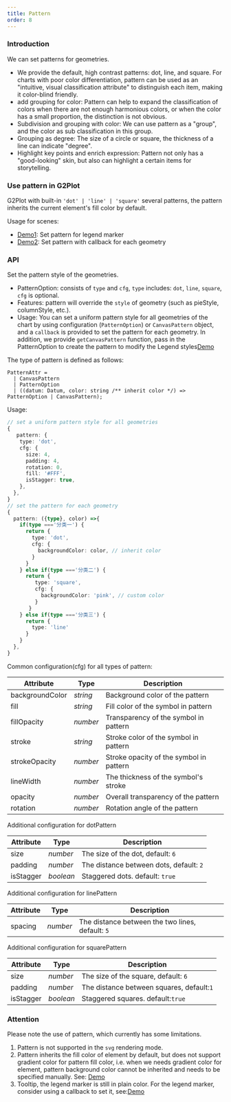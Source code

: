 ```yaml
---
title: Pattern
order: 8
---
```


### Introduction

We can set patterns for geometries.

*   We provide the default, high contrast patterns: dot, line, and square. For charts with poor color differentiation, pattern can be used as an "intuitive, visual classification attribute" to distinguish each item, making it color-blind friendly.
*   add grouping for color: Pattern can help to expand the classification of colors when there are not enough harmonious colors, or when the color has a small proportion, the distinction is not obvious.
*   Subdivision and grouping with color: We can use pattern as a "group", and the color as sub classification in this group.
*   Grouping as degree: The size of a circle or square, the thickness of a line can indicate "degree".
*   Highlight key points and enrich expression: Pattern not only has a "good-looking" skin, but also can highlight a certain items for storytelling.

### Use pattern in G2Plot

G2Plot with built-in `'dot' | 'line' | 'square'` several patterns, the pattern inherits the current element's fill color by default.

<Playground path="plugin/pattern/demo/pie-pattern.ts" rid="pie-pattern"></playground>

Usage for scenes:

*   [Demo1](/zh/examples/plugin/pattern#legend-marker-with-pattern): Set pattern for legend marker
*   [Demo2](/zh/examples/plugin/pattern#bar-pattern): Set pattern with callback for each geometry

<!-- 补充 案例说明 和 案例 -->

### API

Set the pattern style of the geometries.

*   PatternOption: consists of `type` and `cfg`, `type` includes: `dot`, `line`, `square`, `cfg` is optional.
*   Features: pattern will override the `style` of geometry (such as pieStyle, columnStyle, etc.).
*   Usage: You can set a uniform pattern style for all geometries of the chart by using configuration (`PatternOption`) or `CanvasPattern` object, and a `callback` is provided to set the pattern for each geometry.
    In addition, we provide `getCanvasPattern` function, pass in the PatternOption to create the pattern to modify the Legend styles[Demo](/zh/examples/plugin/pattern#legend-marker-with-pattern)

The type of pattern is defined as follows:

```plain
PatternAttr =
  | CanvasPattern
  | PatternOption
  | ((datum: Datum, color: string /** inherit color */) => PatternOption | CanvasPattern);
```

Usage:

```ts
// set a uniform pattern style for all geometries
{
   pattern: {
    type: 'dot',
    cfg: {
      size: 4,
      padding: 4,
      rotation: 0,
      fill: '#FFF',
      isStagger: true,
    },
  },
}
// set the pattern for each geometry
{
  pattern: ({type}, color) =>{
    if(type ==='分类一') {
      return { 
        type: 'dot',
        cfg: {
          backgroundColor: color, // inherit color
        }
      }
    } else if(type ==='分类二') {
      return {
         type: 'square',
         cfg: {
           backgroundColor: 'pink', // custom color
         }
       }
    } else if(type ==='分类三') {
      return { 
        type: 'line' 
      }
    }
  },
}
```

<!--Configuration items for each pattern-->

Common configuration(cfg) for all types of pattern:

| Attribute        | Type            | Description            |
| ------------- | --------------- | ---------------- |
| backgroundColor   | *string*         | Background color of the pattern |
| fill     | *string*         |  Fill color of the symbol in pattern  |
| fillOpacity   |   *number* | Transparency of the symbol in pattern  |
| stroke   | *string*         | Stroke color of the symbol in pattern |
| strokeOpacity       | *number*         | Stroke opacity of the symbol in pattern  |
| lineWidth   | *number*         | The thickness of the symbol's stroke       |
| opacity | *number*         | Overall transparency of the pattern              |
| rotation    | *number*         | Rotation angle of the pattern   |

Additional configuration for dotPattern

| Attribute        | Type             | Description            |
| ------------- | --------------- | ---------------- |
| size          | *number*         | The size of the dot, default: `6`  |
| padding          | *number*         | The distance between dots, default: `2` |
| isStagger        | *boolean*         | Staggered dots. default: `true`    |

Additional configuration for linePattern

| Attribute        | Type             | Description           |
| ------------- | --------------- | ---------------- |
| spacing          | *number*         | The distance between the two lines, default: `5`  |

Additional configuration for squarePattern

| Attribute        | Type             | Description           |
| ------------- | --------------- | ---------------- |
| size          | *number*         | The size of the square, default: `6`  |
| padding          | *number*         | The distance between squares, default:`1` |
| isStagger        | *boolean*         | Staggered squares. default:`true`    |


### Attention

Please note the use of pattern, which currently has some limitations.

1.  Pattern is not supported in the `svg` rendering mode.
2.  Pattern inherits the fill color of element by default, but does not support gradient color for pattern fill color, i.e. when we needs gradient color for element, pattern background color cannot be inherited and needs to be specified manually. See: [Demo](/zh/examples/tiny/tiny-area#pattern)
3.  Tooltip, the legend marker is still in plain color. For the legend marker, consider using a callback to set it, see:[Demo](/zh/examples/plugin/pattern#pie-pattern-callback)
